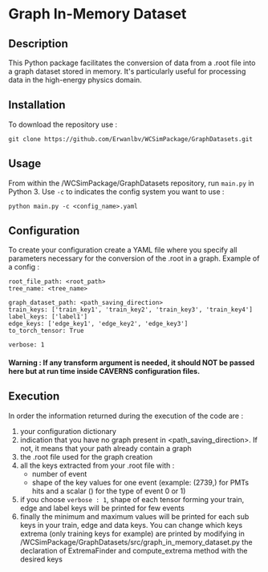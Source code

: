 # Graph In-Memory Dataset

## Description

This Python package facilitates the conversion of data from a .root file into a graph dataset stored in memory. It's particularly useful for processing data in the high-energy physics domain.

## Installation

To download the repository use : 

```
git clone https://github.com/Erwanlbv/WCSimPackage/GraphDatasets.git
```

## Usage
From within the /WCSimPackage/GraphDatasets repository, run ``main.py`` in Python 3. Use ``-c`` to indicates the config system you want to use : 

```
python main.py -c <config_name>.yaml
```

## Configuration 
To create your configuration create a YAML file where you specify all parameters necessary for the conversion of the .root in a graph.
Example of a config : 

```
root_file_path: <root_path>
tree_name: <tree_name>

graph_dataset_path: <path_saving_direction>
train_keys: ['train_key1', 'train_key2', 'train_key3', 'train_key4']
label_keys: ['label1']
edge_keys: ['edge_key1', 'edge_key2', 'edge_key3']
to_torch_tensor: True

verbose: 1
```
#### Warning : If any transform argument is needed, it should NOT be passed here but at run time inside CAVERNS configuration files.

## Execution
In order the information returned during the execution of the code are : 
1. your configuration dictionary
2. indication that you have no graph present in <path_saving_direction>. If not, it means that your path already contain a graph
3. the .root file used for the graph creation
4. all the keys extracted from your .root file with : 
    - number of event 
    - shape of the key values for one event (example: (2739,) for PMTs hits and a scalar () for the type of event 0 or 1)
5. if you choose `verbose : 1`, shape of each tensor forming your train, edge and label keys will be printed for few events 
6. finally the minimum and maximum values will be printed for each sub keys in your train, edge and data keys. You can change which keys extrema (only training keys for example) are printed by modifying in /WCSimPackage/GraphDatasets/src/graph_in_memory_dataset.py the declaration of ExtremaFinder and compute_extrema method with the desired keys